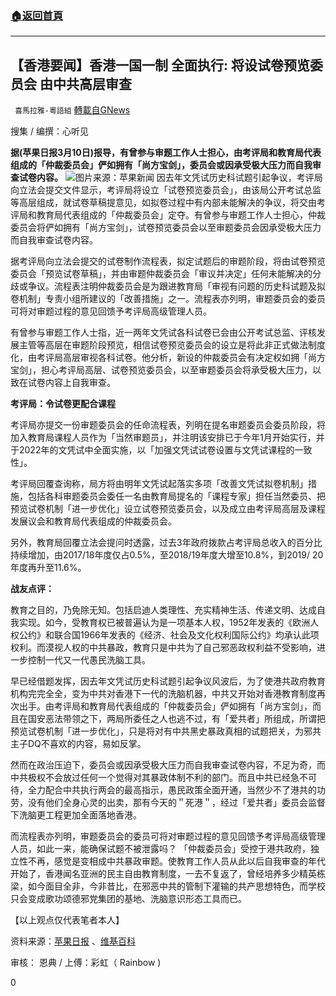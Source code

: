 ###  [:house:返回首頁](https://github.com/ourhimalayas/txt)
---

## 【香港要闻】香港一国一制 全面执行: 将设试卷预览委员会 由中共高层审查
` 喜馬拉雅-粵語組` [轉載自GNews](https://gnews.org/zh-hans/965557/)

搜集 / 编撰：心听见

**据(苹果日报3月10日)报导，有曾参与审题工作人士担心，由考评局和教育局代表组成的「仲裁委员会」俨如拥有「尚方宝剑」，委员会或因承受极大压力而自我审查试卷内容。**
![]()![](https://gnews.org/wp-content/uploads/2021/03/xcxccvv6783d.png)图片来源：苹果新闻
因去年文凭试历史科试题引起争议，考评局向立法会提交文件显示，考评局将设立「试卷预览委员会」，由该局公开考试总监等高层组成，就试卷草稿提意见，如拟卷过程中有内部未能解决的争议，将交由考评局和教育局代表组成的「仲裁委员会」定夺。有曾参与审题工作人士担心，仲裁委员会将俨如拥有「尚方宝剑」，试卷预览委员会以至审题委员会因承受极大压力而自我审查试卷内容。

据考评局向立法会提交的试卷制作流程表，拟定试题后的审题阶段，将由试卷预览委员会「预览试卷草稿」，并由审题仲裁委员会「审议并决定」任何未能解决的分歧或争议。流程表注明仲裁委员会是为跟进教育局「审视有问题的历史科试题及拟卷机制」专责小组所建议的「改善措施」之一。流程表亦列明，审题委员会的委员可将对审题过程的意见回馈予考评局高级管理人员。

有曾参与审题工作人士指，近一两年文凭试各科试卷已会由公开考试总监、评核发展主管等高层在审题阶段预览，相信试卷预览委员会的设立是将此非正式做法制度化，由考评局高层审视各科试卷。他分析，新设的仲裁委员会有决定权如拥「尚方宝剑」，担心考评局高层、试卷预览委员会，以至审题委员会将承受极大压力，以致在试卷内容上自我审查。

**考评局：令试卷更配合课程**

考评局亦提交一份审题委员会的任命流程表，列明在提名审题委员会委员阶段，将加入教育局课程人员作为「当然审题员」，并注明该安排已于今年1月开始实行，并于2022年的文凭试中全面实施，以「加强文凭试试卷设置与文凭试课程的一致性」。

考评局回覆查询称，局方将由明年文凭试起落实多项「改善文凭试拟卷机制」措施，包括各科审题委员会委任一名由教育局提名的「课程专家」担任当然委员、把预览试卷机制「进一步优化」设立试卷预览委员会，以及成立由考评局高层及课程发展议会和教育局代表组成的仲裁委员会。

另外，教育局回覆立法会提问时透露，过去3年政府拨款占考评局总收入的百分比持续增加，由2017/18年度仅占0.5%，至2018/19年度大增至10.8%，到2019/ 20年度再升至11.6%。

**战友点评：**

教育之目的，乃免除无知。包括启迪人类理性、充实精神生活、传递文明、达成自我实现。如今，受教育权已被普遍认为是一项基本人权，1952年发表的《欧洲人权公约》和联合国1966年发表的《经济、社会及文化权利国际公约》均承认此项权利。而漠视人权的中共暴政，教育只是中共为了自己邪恶政权利益不受影响，进一步控制一代又一代愚民洗脑工具。

早已经借题发挥，因去年文凭试历史科试题引起争议风波后，为了使港共政府教育机构完完全全，变为中共对香港下一代的洗脑机器，中共又开始对香港教育制度再次出手。由考评局和教育局代表组成的「仲裁委员会」俨如拥有「尚方宝剑」，而且在国安恶法带领之下，两局所委任之人也逃不过，有「爱共者」所组成，所谓把预览试卷机制「进一步优化」，只是将对有中共黑史暴政真相的试题把关，为邪共主子DQ不喜欢的内容，易如反掌。

然而在政治压迫下，委员会或因承受极大压力而自我审查试卷内容，不足为奇，而中共极权不会放过任何一个觉得对其暴政体制不利的部门。而且中共已经急不可待，全力配合中共执行两会的最高指示，愚民政策全面开通，当然少不了港共的功劳，没有他们全身心灵的出卖，那有今天的＂死港＂，经过「爱共者」委员会监督下洗脑更工程更加全面落地香港。

而流程表亦列明，审题委员会的委员可将对审题过程的意见回馈予考评局高级管理人员，如此一来，能确保试题不被泄露吗？ 「仲裁委员会」受控于港共政府，独立性不再，感觉是变相成中共暴政审题。使教育工作人员从此以后自我审查的年代开始了，香港闻名亚洲的民主自由教育制度，一去不复返了，曾经培养多少精英栋梁，如今面目全非，今非昔比，在邪恶中共的管制下灌输的共产思想特色，而学校只会变成歌功颂德邪党集团的基地、洗脑意识形态工具而已。

【以上观点仅代表笔者本人】

资料来源：[苹果日报](https://hk.appledaily.com/local/20210310/AUW3MZSPORDD7E6HGOWZRVO5GE/) 、[维基百科](https://zh.m.wikipedia.org/wiki/%E6%95%99%E8%82%B2)

审核： 恩典 / 上傅：彩虹（ Rainbow )









0
